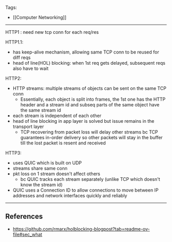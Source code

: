 Tags:
- [[Computer Networking]] 
---
HTTP1 : need new tcp conn for each req/res

HTTP1.1:

- has keep-alive mechanism, allowing same TCP conn to be reused for diff reqs
- head of line(HOL) blocking: when 1st req gets delayed, subsequent reqs also have to wait

HTTP2:

- HTTP streams: multiple streams of objects can be sent on the same TCP conn
	* Essentially, each object is split into frames, the 1st one has the HTTP header and a stream id and subseq parts of the same object have the same stream id
- each stream is independent of each other
- head of line blocking in app layer is solved but issue remains in the transport layer
	- TCP recovering from packet loss will delay other streams bc TCP guarantees in-order delivery so other packets will stay in the buffer till the lost packet is resent and received

HTTP3:
- uses QUIC which is built on UDP
- streams share same conn
- pkt loss on 1 stream doesn't affect others
	- bc QUIC tracks each stream separately (unlike TCP which doesn't know the stream id)
- QUIC uses a Connection ID to allow connections to move between IP addresses and network interfaces quickly and reliably

---
## References
- https://github.com/rmarx/holblocking-blogpost?tab=readme-ov-file#sec_what 
